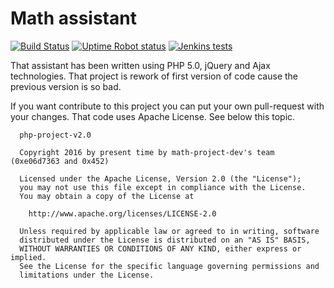 # Math assistant

[![Build Status](https://travis-ci.org/math-project-dev/php-project.svg?branch=master)](https://travis-ci.org/math-project-dev/php-project)
[![Uptime Robot status](https://img.shields.io/uptimerobot/status/m778918918-3e92c097147760ee39d02d36.svg)]()
[![Jenkins tests](https://img.shields.io/jenkins/t/https/jenkins.qa.ubuntu.com/view/Precise/view/All%20Precise/job/precise-desktop-amd64_default.svg)]()

That assistant has been written using PHP  5.0, jQuery and Ajax technologies. That project is rework of first version of code cause the previous version is so bad.

If you want contribute to this project you can put your own pull-request with your changes. That code uses Apache License. See below this topic. 

```
  php-project-v2.0

  Copyright 2016 by present time by math-project-dev's team (0xe06d7363 and 0x452)

  Licensed under the Apache License, Version 2.0 (the "License");
  you may not use this file except in compliance with the License.
  You may obtain a copy of the License at

    http://www.apache.org/licenses/LICENSE-2.0

  Unless required by applicable law or agreed to in writing, software
  distributed under the License is distributed on an "AS IS" BASIS,
  WITHOUT WARRANTIES OR CONDITIONS OF ANY KIND, either express or implied.
  See the License for the specific language governing permissions and
  limitations under the License.

```
